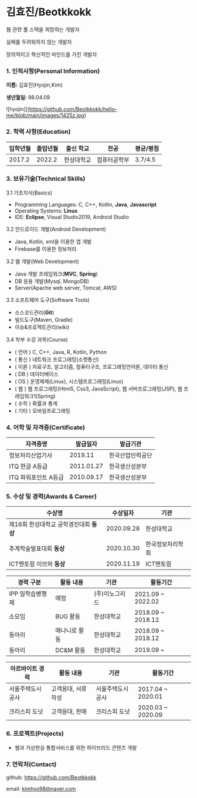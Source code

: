 # 김효진/Beotkkokk

웹 관련 풀 스택을 희망하는 개발자

실패를 두려워하지 않는 개발자

창의적이고 혁신적인 마인드를 가진 개발자

### 1. 인적사항(Personal Information)

**이름:** 김효진(Hyojin,Kim)

**생년월일:** 98.04.09

![hyojin]](https://github.com/Beotkkokk/hello-me/blob/main/images/1425z.jpg)

### 2. 학력 사항(Education)

| 입학년월 | 졸업년월 | 출신 학교  | 전공         | 평균/평점 |
| -------- | -------- | ---------- | ------------ | --------- |
| 2017.2   | 2022.2   | 한성대학교 | 컴퓨터공학부 | 3.7/4.5   |

### 3. 보유기술(Technical Skills)

3.1 기초지식(Basics)

- Programming Languages: C, C++, Kotlin, **Java**, **Javascript**
- Operating Systems: **Linux**
- IDE: **Eclipse**, Visual Studio2019, Android Studio

3.2 안드로이드 개발(Android Development)

* Java, Kotlin, xml을 이용한 앱 개발
* Firebase를 이용한 정보처리

3.2 웹 개발(Web Development)

- Java 개발 프레임워크(**MVC**, **Spring**)
- DB 응용 개발(Mysql, MongoDB)
- Server(Apache web server, Tomcat, AWS)

3.3 소프트웨어 도구(Software Tools)

- 소스코드관리(**Git**)
- 빌드도구(Maven, Gradle)
- 이슈&프로젝트관리(wiki)

3.4 학부 수강 과목(Course)

- ( 언어 ) C, C++, Java, R, Kotlin, Python
- ( 통신 ) 네트워크 프로그래밍(소켓통신)
- ( 이론 ) 자료구조, 알고리즘, 컴퓨터구조, 프로그래밍언어론, 데이터 통신
- ( DB ) 데이터베이스
- ( OS ) 운영체제(Linux), 시스템프로그래밍(Linux)
- ( 웹 ) 웹 프로그래밍(Html5, Css3, JavaScript), 웹 서버프로그래밍(JSP), 웹 프레임워크1(Spring)
- ( 수학 ) 확률과 통계
- ( 기타 ) 모바일프로그래밍

### 4. 어학 및 자격증(Certificate)

| 자격증명             | 발급일자   | 발급기관         |
| -------------------- | ---------- | ---------------- |
| 정보처리산업기사     | 2019.11    | 한국산업인력공단 |
| ITQ 한글 A등급       | 2011.01.27 | 한국생산성본부   |
| ITQ 파워포인트 A등급 | 2010.09.17 | 한국생산성본부   |

### 5. 수상 및 경력(Awards & Career)

| 수상명                                  | 수상일자   | 기관             |
| --------------------------------------- | ---------- | ---------------- |
| 제16회 한성대학교 공학경진대회 **동상** | 2020.09.28 | 한성대학교       |
| 추계학술발표대회 **동상**               | 2020.10.30 | 한국정보처리학회 |
| ICT멘토링 이브와 **동상**               | 2020.11.19 | ICT멘토링        |

| 경력 구분        | 활동 내용     | 기관           | 활동기간          |
| ---------------- | ------------- | -------------- | ----------------- |
| IPP 일학습병행제 | 예정          | (주)이노그리드 | 2021.09 ~ 2022.02 |
| 소모임           | BUG 활동      | 한성대학교     | 2018.09 ~ 2018.12 |
| 동아리           | 매나니로 활동 | 한성대학교     | 2018.09 ~ 2018.12 |
| 동아리           | DC&M 활동     | 한성대학교     | 2019.09 ~         |

| 아르바이트 경력  | 활동 내용          | 기관             | 활동기간          |
| ---------------- | ------------------ | ---------------- | ----------------- |
| 서울주택도시공사 | 고객응대, 서류작성 | 서울주택도시공사 | 2017.04 ~ 2020.01 |
| 크리스피 도넛    | 고객응대, 판매     | 크리스피 도넛    | 2020.03 ~ 2020.09 |

### 6. 프로젝트(Projects)

- 웹과 가상현실 통합서비스를 위한 하이브리드 콘텐츠 개발

### 7. 연락처(Contact)

github: https://github.com/Beotkkokk

email: [kimhyo98@naver.com](mailto:kimhyo98@naver.com)